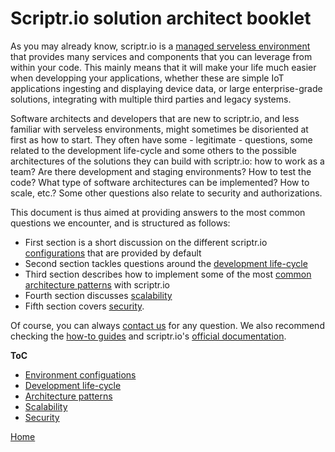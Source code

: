 # Scriptr.io solution architect booklet

As you may already know, scriptr.io is a [managed serveless environment](../whatis/whatis_scriptr.md) that provides many services and components that you can leverage from within your code. This mainly means that it will make your life much easier when developping your applications, whether these are simple IoT applications ingesting and displaying device data, or large enterprise-grade solutions, integrating with multiple third parties and legacy systems.

Software architects and developers that are new to scriptr.io, and less familiar with serveless environments, might sometimes be disoriented at first as how to start. They often have some - legitimate - questions, some related to the development life-cycle and some others to the possible architectures of the solutions they can build with scriptr.io: how to work as a team? Are there development and staging environments? How to test the code? What type of software architectures can be implemented? How to scale, etc.? Some other questions also relate to security and authorizations.

This document is thus aimed at providing answers to the most common questions we encounter, and is structured as follows: 

- First section is a short discussion on the different scriptr.io [configurations](./environment_configurations.md) that are provided by default
- Second section tackles questions around the [development life-cycle](./development_life_cycle.md)
- Third section describes how to implement some of the most [common architecture patterns](./scriptr_solution_architect_document.md#architecture-patterns) with scriptr.io
- Fourth section discusses [scalability](./scriptr_solution_architect_document.md#scalability)
- Fifth section covers [security](./security).

Of course, you can always [contact us](mailto:support@scriptr.io) for any question. We also recommend checking the [how-to guides](https://github.com/scriptrdotio/howto/blob/master/README.md#how-to) and scriptr.io's [official documentation](https://www.scriptr.io/documentation).

**ToC**
- [Environment configuations](./environment_configurations.md) 
- [Development life-cycle](./development_life_cycle.md)
- [Architecture patterns](./architecture_patterns.md)
- [Scalability](./scalability.md)
- [Security](./security)

[Home](./solution_architect_booklet.md)
